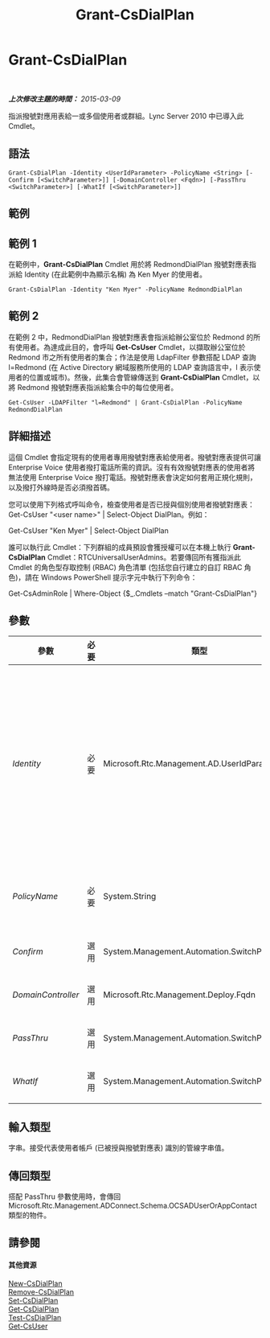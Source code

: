 ﻿---
title: Grant-CsDialPlan
TOCTitle: Grant-CsDialPlan
ms:assetid: 730ad014-b1e8-4f0a-be78-32b1b5488b78
ms:mtpsurl: https://technet.microsoft.com/zh-tw/library/Gg398547(v=OCS.15)
ms:contentKeyID: 49291303
ms.date: 08/10/2015
mtps_version: v=OCS.15
ms.translationtype: HT
---

# Grant-CsDialPlan

 

_**上次修改主題的時間：** 2015-03-09_

指派撥號對應用表給一或多個使用者或群組。Lync Server 2010 中已導入此 Cmdlet。

## 語法

    Grant-CsDialPlan -Identity <UserIdParameter> -PolicyName <String> [-Confirm [<SwitchParameter>]] [-DomainController <Fqdn>] [-PassThru <SwitchParameter>] [-WhatIf [<SwitchParameter>]]

## 範例

## 範例 1

在範例中，**Grant-CsDialPlan** Cmdlet 用於將 RedmondDialPlan 撥號對應表指派給 Identity (在此範例中為顯示名稱) 為 Ken Myer 的使用者。

    Grant-CsDialPlan -Identity "Ken Myer" -PolicyName RedmondDialPlan

## 範例 2

在範例 2 中，RedmondDialPlan 撥號對應表會指派給辦公室位於 Redmond 的所有使用者。為達成此目的，會呼叫 **Get-CsUser** Cmdlet，以擷取辦公室位於 Redmond 市之所有使用者的集合；作法是使用 LdapFilter 參數搭配 LDAP 查詢 l=Redmond (在 Active Directory 網域服務所使用的 LDAP 查詢語言中，l 表示使用者的位置或城市)。然後，此集合會管線傳送到 **Grant-CsDialPlan** Cmdlet，以將 Redmond 撥號對應表指派給集合中的每位使用者。

    Get-CsUser -LDAPFilter "l=Redmond" | Grant-CsDialPlan -PolicyName RedmondDialPlan

## 詳細描述

這個 Cmdlet 會指定現有的使用者專用撥號對應表給使用者。撥號對應表提供可讓 Enterprise Voice 使用者撥打電話所需的資訊。沒有有效撥號對應表的使用者將無法使用 Enterprise Voice 撥打電話。撥號對應表會決定如何套用正規化規則，以及撥打外線時是否必須撥首碼。

您可以使用下列格式呼叫命令，檢查使用者是否已授與個別使用者撥號對應表：Get-CsUser "\<user name\>" | Select-Object DialPlan。例如：

Get-CsUser "Ken Myer" | Select-Object DialPlan

誰可以執行此 Cmdlet：下列群組的成員預設會獲授權可以在本機上執行 **Grant-CsDialPlan** Cmdlet：RTCUniversalUserAdmins。若要傳回所有獲指派此 Cmdlet 的角色型存取控制 (RBAC) 角色清單 (包括您自行建立的自訂 RBAC 角色)，請在 Windows PowerShell 提示字元中執行下列命令：

Get-CsAdminRole | Where-Object {$\_.Cmdlets –match "Grant-CsDialPlan"}

## 參數


<table>
<colgroup>
<col style="width: 25%" />
<col style="width: 25%" />
<col style="width: 25%" />
<col style="width: 25%" />
</colgroup>
<thead>
<tr class="header">
<th>參數</th>
<th>必要</th>
<th>類型</th>
<th>說明</th>
</tr>
</thead>
<tbody>
<tr class="odd">
<td><p><em>Identity</em></p></td>
<td><p>必要</p></td>
<td><p>Microsoft.Rtc.Management.AD.UserIdParameter</p></td>
<td><p>為其指定撥號對應表之使用者的 Identity (唯一識別碼)。</p>
<p>可以使用下列四種格式的其中一種來指定使用者識別：1) 使用者的 SIP 位址；2) 使用者的使用者主體名稱 (UPN)；3) 使用者的網域名稱和登入名稱，必須是「網域\登入」格式 (如 litwareinc\kenmyer)；4) 使用者的 Active Directory 顯示名稱 (如 Ken Myer)。</p>
<p>請注意，使用顯示名稱做為使用者 Identity 時，可以使用星號 (*) 萬用字元。例如，Identity &quot;* Smith&quot; 會傳回姓氏為 Smith 的所有使用者。</p>
<p>完整資料類型：Microsoft.Rtc.Management.AD.UserIdParameter</p></td>
</tr>
<tr class="even">
<td><p><em>PolicyName</em></p></td>
<td><p>必要</p></td>
<td><p>System.String</p></td>
<td><p>要指派給使用者的撥號對應表之 Identity 值。(請注意，這只包括 Identity 的名稱部分。個別使用者撥號對應表識別身分包括首碼 tag:，PolicyName 不應該包含此首碼)。</p></td>
</tr>
<tr class="odd">
<td><p><em>Confirm</em></p></td>
<td><p>選用</p></td>
<td><p>System.Management.Automation.SwitchParameter</p></td>
<td><p>在執行命令前先提示確認。</p></td>
</tr>
<tr class="even">
<td><p><em>DomainController</em></p></td>
<td><p>選用</p></td>
<td><p>Microsoft.Rtc.Management.Deploy.Fqdn</p></td>
<td><p>容許您指定網域控制站。若未指定網域控制站，則會使用第一個可用的網域控制站。</p></td>
</tr>
<tr class="odd">
<td><p><em>PassThru</em></p></td>
<td><p>選用</p></td>
<td><p>System.Management.Automation.SwitchParameter</p></td>
<td><p>傳回命令的結果。根據預設，這個 Cmdlet 不會產生任何輸出。</p></td>
</tr>
<tr class="even">
<td><p><em>WhatIf</em></p></td>
<td><p>選用</p></td>
<td><p>System.Management.Automation.SwitchParameter</p></td>
<td><p>說明執行命令時若不實際執行命令的後果。</p></td>
</tr>
</tbody>
</table>


## 輸入類型

字串。接受代表使用者帳戶 (已被授與撥號對應表) 識別的管線字串值。

## 傳回類型

搭配 PassThru 參數使用時，會傳回 Microsoft.Rtc.Management.ADConnect.Schema.OCSADUserOrAppContact 類型的物件。

## 請參閱

#### 其他資源

[New-CsDialPlan](new-csdialplan.md)  
[Remove-CsDialPlan](remove-csdialplan.md)  
[Set-CsDialPlan](set-csdialplan.md)  
[Get-CsDialPlan](get-csdialplan.md)  
[Test-CsDialPlan](test-csdialplan.md)  
[Get-CsUser](get-csuser.md)

